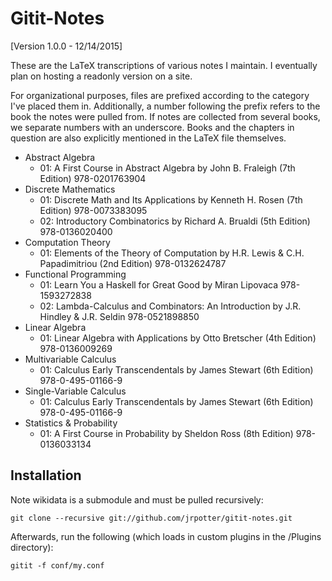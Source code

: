 Gitit-Notes
===========

[Version 1.0.0 - 12/14/2015]

These are the LaTeX transcriptions of various notes I maintain. I eventually plan on hosting a readonly
version on a site.

For organizational purposes, files are prefixed according to the category I've placed them in. Additionally, a 
number following the prefix refers to the book the notes were pulled from. If notes are collected from several 
books, we separate numbers with an underscore.
Books and the chapters in question are also explicitly mentioned in the LaTeX file themselves.

* Abstract Algebra
  * 01: A First Course in Abstract Algebra by John B. Fraleigh (7th Edition)
        978-0201763904
* Discrete Mathematics
  * 01: Discrete Math and Its Applications by Kenneth H. Rosen (7th Edition)
        978-0073383095
  * 02: Introductory Combinatorics by Richard A. Brualdi (5th Edition)
        978-0136020400
* Computation Theory
  * 01: Elements of the Theory of Computation by H.R. Lewis & C.H. Papadimitriou (2nd Edition)
        978-0132624787
* Functional Programming
  * 01: Learn You a Haskell for Great Good by Miran Lipovaca
        978-1593272838
  * 02: Lambda-Calculus and Combinators: An Introduction by J.R. Hindley & J.R. Seldin
        978-0521898850
* Linear Algebra
  * 01: Linear Algebra with Applications by Otto Bretscher (4th Edition)
        978-0136009269
* Multivariable Calculus
  * 01: Calculus Early Transcendentals by James Stewart (6th Edition)
        978-0-495-01166-9
* Single-Variable Calculus
  * 01: Calculus Early Transcendentals by James Stewart (6th Edition)
        978-0-495-01166-9
* Statistics & Probability
  * 01: A First Course in Probability by Sheldon Ross (8th Edition)
        978-0136033134

Installation
------------

Note wikidata is a submodule and must be pulled recursively:
```
git clone --recursive git://github.com/jrpotter/gitit-notes.git
```

Afterwards, run the following (which loads in custom plugins in the /Plugins directory):

```
gitit -f conf/my.conf
```
